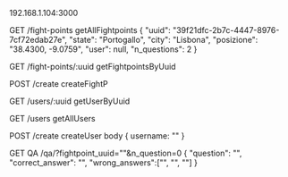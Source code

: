 192.168.1.104:3000

GET /fight-points	       getAllFightpoints
{
    "uuid": "39f21dfc-2b7c-4447-8976-7cf72edab27e",
    "state": "Portogallo",
    "city": "Lisbona",
    "posizione": "38.4300, -9.0759",
    "user": null,
    "n_questions": 2
}

GET /fight-points/:uuid    getFightpointsByUuid

POST /create               createFightP



GET /users/:uuid           getUserByUuid

GET /users                 getAllUsers

POST /create                createUser
body
{
    username: ""
}


GET QA   /qa/?fightpoint_uuid=""&n_question=0
{
    "question": "",
    "correct_answer": "",
    "wrong_answers":["", "", ""]
}